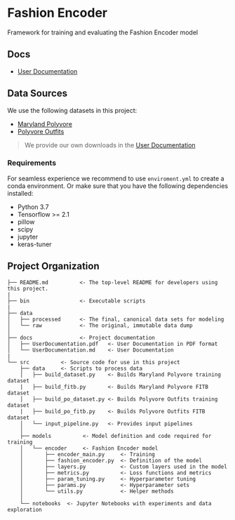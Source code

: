 # Fashion Encoder
Framework for training and evaluating the Fashion Encoder model

## Docs
- [User Documentation](docs/UserDocumentation.md)

## Data Sources
We use the following datasets in this project:
- [Maryland Polyvore](https://github.com/xthan/polyvore-dataset) 
- [Polyvore Outfits](https://github.com/mvasil/fashion-compatibility)

> We provide our own downloads in the [User Documentation](docs/UserDocumentation.md)


### Requirements
For seamless experience we recommend to use `enviroment.yml` to create a conda environment. Or make sure that you have the following dependencies installed:
- Python 3.7
- Tensorflow >= 2.1
- pillow
- scipy
- jupyter
- keras-tuner

## Project Organization


    ├── README.md          <- The top-level README for developers using this project.
    |
    ├── bin                <- Executable scripts
    |
    ├── data
    │   ├── processed      <- The final, canonical data sets for modeling
    │   └── raw            <- The original, immutable data dump
    │
    ├── docs               <- Project documentation
    │   ├── UserDocumentation.pdf   <- User Documentation in PDF format
    │   └── UserDocumentation.md    <- User Documentation
    |
    └── src          <- Source code for use in this project
        ├── data     <- Scripts to process data
        │   ├── build_dataset.py    <- Builds Maryland Polyvore training dataset
        |   ├── build_fitb.py       <- Builds Maryland Polyvore FITB dataset
        │   ├── build_po_dataset.py <- Builds Polyvore Outfits training dataset
        |   ├── build_po_fitb.py    <- Builds Polyvore Outfits FITB dataset
        │   └── input_pipeline.py   <- Provides input pipelines
        │
        ├── models          <- Model definition and code required for training
        │   └── encoder     <- Fashion Encoder model
        │       ├── encoder_main.py     <- Training
        │       ├── fashion_encoder.py  <- Definition of the model
        │       ├── layers.py           <- Custom layers used in the model
        │       ├── metrics.py          <- Loss functions and metrics
        │       ├── param_tuning.py     <- Hyperparameter tuning
        │       ├── params.py           <- Hyperparameter sets
        │       └── utils.py            <- Helper methods
        │
        └── notebooks  <- Jupyter Notebooks with experiments and data exploration